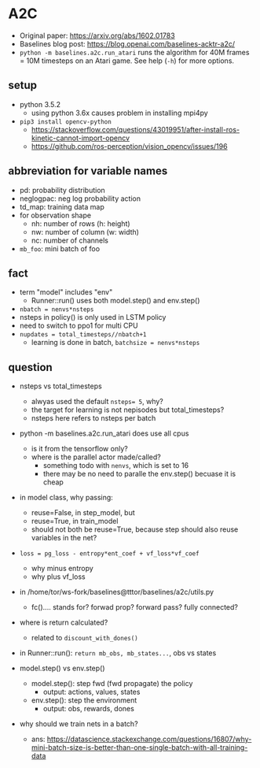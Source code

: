 # A2C

- Original paper: https://arxiv.org/abs/1602.01783
- Baselines blog post: https://blog.openai.com/baselines-acktr-a2c/
- `python -m baselines.a2c.run_atari`
  runs the algorithm for 40M frames = 10M timesteps on an Atari game.
  See help (`-h`) for more options.

## setup
* python 3.5.2
  * using python 3.6x causes problem in installing mpi4py
* `pip3 install opencv-python`
  * https://stackoverflow.com/questions/43019951/after-install-ros-kinetic-cannot-import-opencv
  * https://github.com/ros-perception/vision_opencv/issues/196

## abbreviation for variable names
* pd: probability distribution
* neglogpac: neg log probability action
* td_map: training data map
* for observation shape
  * nh: number of rows (h: height)
  * nw: number of column (w: width)
  * nc: number of channels
* `mb_foo`: mini batch of foo

## fact
* term "model" includes "env"
  * Runner::run() uses both model.step() and env.step()
* `nbatch = nenvs*nsteps`
* nsteps in policy() is only used in LSTM policy
* need to switch to ppo1 for multi CPU
* `nupdates = total_timesteps//nbatch+1`
  * learning is done in batch, `batchsize = nenvs*nsteps`

## question
* nsteps  vs total_timesteps
  * alwyas used the default `nsteps= 5`, why?
  * the target for learning is not nepisodes but total_timesteps?
  * nsteps here refers to nsteps per batch

* python -m baselines.a2c.run_atari does use all cpus
  * is it from the tensorflow only?
  * where is the parallel actor made/called?
    * something todo with `nenvs`, which is set to 16
    * there may be no need to paralle the env.step() becuase it is cheap

* in model class, why passing:
  * reuse=False, in step_model, but
  * reuse=True, in train_model
  * should not both be reuse=True, because step should also reuse variables in the net?

* `loss = pg_loss - entropy*ent_coef + vf_loss*vf_coef`
  * why minus entropy
  * why plus vf_loss

* in /home/tor/ws-fork/baselines@tttor/baselines/a2c/utils.py
  * fc().... stands for? forwad prop? forward pass? fully connected?

* where is return calculated?
  * related to `discount_with_dones()`

* in Runner::run(): `return mb_obs, mb_states...`, obs vs states

* model.step() vs env.step()
  * model.step(): step fwd (fwd propagate) the policy
    * output: actions, values, states
  * env.step(): step the environment
    * output: obs, rewards, dones

* why should we train nets in a batch?
  * ans: https://datascience.stackexchange.com/questions/16807/why-mini-batch-size-is-better-than-one-single-batch-with-all-training-data
